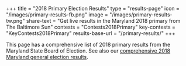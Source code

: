 +++
title = "2018 Primary Election Results"
type = "results-page"
icon = "/images/primary-results-fb.png"
image = "/images/primary-results-tw.png"
share-text = "Get live results in the Maryland 2018 primary from The Baltimore Sun"
contests = "Contests2018Primary"
key-contests = "KeyContests2018Primary"
results-base-url = "/primary-results/"
+++

This page has a comprehensive list of 2018 primary results from the Maryland State Board of Election. See also our [comprehensive 2018 Maryland general election results](/results/).
